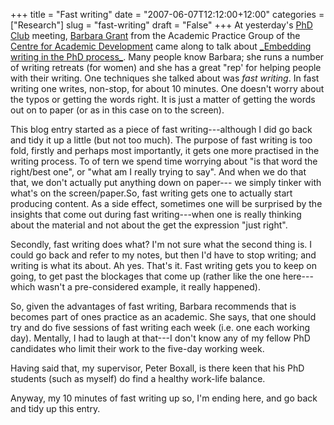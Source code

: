 +++
title = "Fast writing"
date = "2007-06-07T12:12:00+12:00"
categories = ["Research"]
slug = "fast-writing"
draft = "False"
+++
At yesterday's [PhD Club](http://www.phd.business.auckland.ac.nz/) meeting,
[Barbara
Grant](http://www.auckland.ac.nz/uoa/cpd/about/ourpeople/barbaragrant.cfm) from
the Academic Practice Group of the [Centre for Academic
Development](http://www.cad.auckland.ac.nz/) came along to talk about
[\_Embedding writing in the PhD
process\_](http://phd.business.auckland.ac.nz/node/39). Many people know
Barbara; she runs a number of writing retreats (for women) and she has a great
"rep' for helping people with their writing.  One techniques she talked about
was _fast writing_. In fast writing one writes, non-stop, for about 10 minutes.
One doesn't worry about the typos or getting the words right. It is just a
matter of getting the words out on to paper (or as in this case on to the
screen).

This blog entry started as a piece of fast writing---although I did go back and
tidy it up a little (but not too much).  The purpose of fast writing is too
fold, firstly and perhaps most importantly, it gets one more practised in the
writing process. To of tern we spend time worrying about "is that word the
right/best one", or "what am I really trying to say". And when we do that that,
we don't actually put anything down on paper--- we simply tinker with what's on
the screen/paper.So, fast writing gets one to actually start producing content.
As a side effect, sometimes one will be surprised by the insights that come out
during fast writing---when one is really thinking about the material and not
about the get the expression "just right".

Secondly, fast writing does what? I'm not sure what the second thing is. I
could go back and refer to my notes, but then I'd have to stop writing; and
writing is what its about. Ah yes. That's it. Fast writing gets you to keep on
going, to get past the blockages that come up (rather like the one here---which
wasn't a pre-considered example, it really happened).

So, given the advantages of fast writing, Barbara recommends that is becomes
part of ones practice as an academic. She says, that one should try and do five
sessions of fast writing each week (i.e. one each working day). Mentally, I had
to laugh at that---I don't know any of my fellow PhD candidates who limit their
work to the five-day working week.

Having said that, my supervisor, Peter Boxall, is there keen that his PhD
students (such as myself) do find a healthy work-life balance.

Anyway, my 10 minutes of fast writing up so, I'm ending here, and go back and
tidy up this entry.

